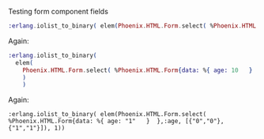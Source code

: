 
Testing form component fields

```elixir
:erlang.iolist_to_binary( elem(Phoenix.HTML.Form.select( %Phoenix.HTML.Form{data: %{ age: 10   }  },:age, 0..10), 1))
```

Again:

```elixir
:erlang.iolist_to_binary( 
  elem(
    Phoenix.HTML.Form.select( %Phoenix.HTML.Form{data: %{ age: 10   }  },:age, [{0,"zero"},{1,"one"}]), 1
    )
    )
```

Again:

```
:erlang.iolist_to_binary( elem(Phoenix.HTML.Form.select( %Phoenix.HTML.Form{data: %{ age: "1"   }  },:age, [{"0","0"},{"1","1"}]), 1))
```




